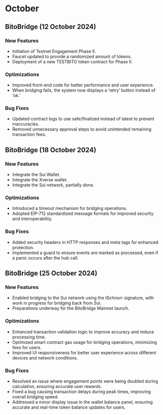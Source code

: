 # October

## BitoBridge  (12 October 2024)

### New Features

* Initiation of Testnet Engagement Phase II.
* Faucet updated to provide a randomized amount of tokens.
* Deployment of a new TESTBITO token contract for Phase II.

### Optimizations

* Improved front-end code for better performance and user experience.
* When bridging fails, the system now displays a ‘retry’ button instead of ‘ok.’

### Bug Fixes

* Updated contract logs to use safe/finalized instead of latest to prevent inaccuracies.
* Removed unnecessary approval steps to avoid unintended remaining transaction fees.

## BitoBridge  (18 October 2024)

### New Features

* Integrate the Sui Wallet.
* Integrate the Xverse wallet.
* Integrate the Sui network, partially done.

### Optimizations

* Introduced a timeout mechanism for bridging operations.
* Adopted EIP-712 standardized message formats for improved security and interoperability.

### Bug Fixes

* Added security headers in HTTP responses and meta tags for enhanced protection.
* Implemented a guard to ensure events are marked as processed, even if a panic occurs after the hub call.

## BitoBridge  (25 October 2024)

### New Features

* Enabled bridging to the Sui network using the tSchnorr signature, with work in progress for bridging back from Sui.
* Preparations underway for the BitoBridge Mainnet launch.

### Optimizations

* Enhanced transaction validation logic to improve accuracy and reduce processing time.
* Optimized smart contract gas usage for bridging operations, minimizing fees for users.
* Improved UI responsiveness for better user experience across different devices and network conditions.

### Bug Fixes

* Resolved an issue where engagement points were being doubled during calculation, ensuring accurate user rewards.
* Fixed a bug causing transaction delays during peak times, improving overall bridging speed.
* Addressed a minor display issue in the wallet balance panel, ensuring accurate and real-time token balance updates for users.
